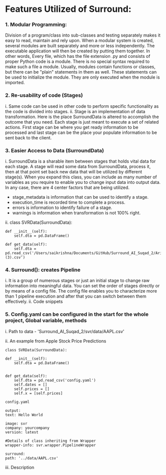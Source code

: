 # Features Utilized of Surround:

### 1.	Modular Programming:

Division of a program/class into sub-classes and testing separately makes it easy to read, maintain and rely upon. When a modular system is created, several modules are built separately and more or less independently. The executable application will then be created by putting them together. In other words, Every file, which has the file extension .py and consists of proper Python code is a module. There is no special syntax required to make such a file a module. Usually, modules contain functions or classes, but there can be "plain" statements in them as well. These statements can be used to initialize the module. They are only executed when the module is imported. 


### 2.	Re-usability of code (Stages)

i. Same code can be used in other code to perform specific functionality as the code is divided into stages.
ii. Stage is an implementation of data transformation. Here is the place SurroundData is altered to accomplish the outcome that you need. Each stage is just meant to execute a set of related actions. First stage can be where you get ready information to be processed and last stage can be the place your populate information to be sent back to the client.


### 3.	Easier Access to Data (SurroundData)

i.	SurroundData is a sharable item between stages that holds vital data for each stage. A stage will read some data from SurroundData, process it, then at that point set back new data that will be utilized by different stage(s). When you expand this class, you can include as many number of variables as you require to enable you to change input data into output data. In any case, there are 4 center factors that are being utilized.
- stage_metadata is information that can be used to identify a stage.
- execution_time is recorded time to complete a process.
- errors is information to identify failure of a stage.
- warnings is information when transformation is not 100% right.

ii.	class SVRData(SurroundData):
    
    def __init__(self):
        self.dta = pd.DataFrame()

    def get_data(self):
        self.dta = pd.read_csv('/Users/saikrishna/Documents/GitHub/Surround_AI_Suqad_2/Arima/arima/data/AAPL (3).csv')


### 4.	Surround(): creates Pipeline

i.	It is a group of numerous stages or just an initial stage to change raw information into meaningful data. You can set the order of stages directly or by means of a config file. The config file enables you to characterize more than 1 pipeline execution and after that you can switch between them effectively.
ii.	Code snippets

### 5.	Config.yaml can be configured in the start for the whole project, Global variable, methods

i.	Path to data - 'Surround_AI_Suqad_2/svr/data/AAPL.csv'

ii.	An example from Apple Stock Price Predictions

    class SVRData(SurroundData):

    def __init__(self):
        self.dta = pd.DataFrame()


    def get_data(self):
        self.dta = pd.read_csv('config.yaml')
        self.dates = []
        self.prices = []
        self.x = [self.prices]


`config.yaml`

    output:
    text: Hello World

    image: svr
    company: yourcompany
    version: latest

    #Details of class inheriting from Wrapper
    wrapper-info: svr.wrapper.PipelineWrapper

    surround:
    path: '../data/AAPL.csv'

iii. Description

